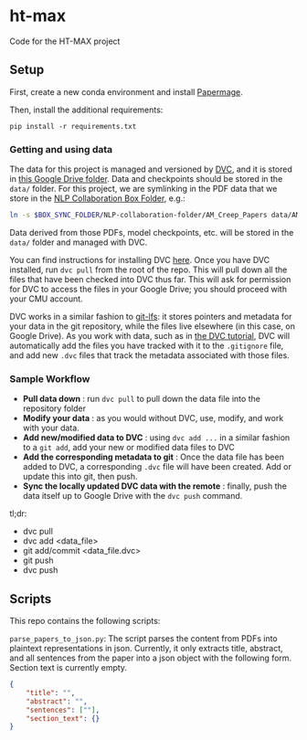 # ht-max
Code for the HT-MAX project

## Setup

First, create a new conda environment and install [Papermage](https://github.com/allenai/papermage/tree/main?tab=readme-ov-file#setup).

Then, install the additional requirements:
```
pip install -r requirements.txt
```

### Getting and using data

The data for this project is managed and versioned by [DVC](https://dvc.org), and it is stored in [this Google Drive folder](https://drive.google.com/drive/u/0/folders/1XNbshzrpG01caal8ftSpF3WOrlUU2y7G). Data and checkpoints should be stored in the `data/` folder. For this project, we are symlinking in the PDF data that we store in the [NLP Collaboration Box Folder](https://cmu.app.box.com/folder/189367159764?s=8mi0zv3qbo4hjiun36y87c2vxs2y0l08), e.g.:
```bash
ln -s $BOX_SYNC_FOLDER/NLP-collaboration-folder/AM_Creep_Papers data/AM_Creep_Papers
```

Data derived from those PDFs, model checkpoints, etc. will be stored in the `data/` folder and managed with DVC.

You can find instructions for installing DVC [here](https://dvc.org/doc/install). Once you have DVC installed, run `dvc pull` from the root of the repo. This will pull down all the files that have been checked into DVC thus far. This will ask for permission for DVC to access the files in your Google Drive; you should proceed with your CMU account. 

DVC works in a similar fashion to [git-lfs](https://git-lfs.github.com/):
it stores pointers and metadata for your data in the git repository,
while the files live elsewhere (in this case, on Google Drive). As you
work with data, such as in [the DVC tutorial](https://dvc.org/doc/start/data-and-model-versioning), DVC will automatically add the files you have tracked with it to the `.gitignore` file, and add new `.dvc` files that track the metadata associated with those files.

### Sample Workflow

* **Pull data down** : run `dvc pull` to pull down the data file into the repository folder
* **Modify your data** : as you would without DVC, use, modify, and work with your data.
* **Add new/modified data to DVC** : using `dvc add ...` in a similar fashion to a `git add`, add your new or modified data files to DVC
* **Add the corresponding metadata to git** : Once the data file has been added to DVC, a corresponding `.dvc` file will have been created. Add or update this into git, then push.
* **Sync the locally updated DVC data with the remote** : finally, push the data itself up to Google Drive with the `dvc push` command.

tl;dr:

* dvc pull
* dvc add <data_file>
* git add/commit <data_file.dvc>
* git push
* dvc push

## Scripts

This repo contains the following scripts:

`parse_papers_to_json.py`: The script parses the content from PDFs into plaintext representations in json. Currently, it only extracts title, abstract, and all sentences from the paper into a json object with the following form. Section text is currently empty.

```json
{
    "title": "",
    "abstract": "",
    "sentences": [""],
    "section_text": {}
}
```
